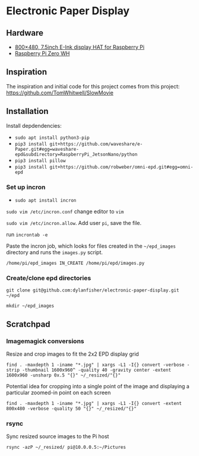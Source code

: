 # Electronic Paper Display

## Hardware

- [800×480, 7.5inch E-Ink display HAT for Raspberry Pi](https://www.waveshare.com/7.5inch-e-paper-hat.htm)
- [Raspberry Pi Zero WH](https://www.raspberrypi.com/products/raspberry-pi-zero/)

## Inspiration

The inspiration and initial code for this project comes from this project: https://github.com/TomWhitwell/SlowMovie

## Installation

Install depdendencies:

- `sudo apt install python3-pip`
- `pip3 install git+https://github.com/waveshare/e-Paper.git#egg=waveshare-epd&subdirectory=RaspberryPi_JetsonNano/python`
- `pip3 install pillow`
- `pip3 install git+https://github.com/robweber/omni-epd.git#egg=omni-epd`

### Set up incron

- `sudo apt install incron`

`sudo vim /etc/incron.conf` change editor to `vim`

`sudo vim /etc/incron.allow`. Add user `pi`, save the file.

run `incrontab -e`

Paste the incron job, which looks for files created in the `~/epd_images` directory and runs the `images.py` script.

`/home/pi/epd_images IN_CREATE /home/pi/epd/images.py`

### Create/clone epd directories

`git clone git@github.com:dylanfisher/electronic-paper-display.git ~/epd`

`mkdir ~/epd_images`

## Scratchpad

### Imagemagick conversions

Resize and crop images to fit the 2x2 EPD display grid

`find . -maxdepth 1 -iname "*.jpg" | xargs -L1 -I{} convert -verbose -strip -thumbnail 1600x960^ -quality 40 -gravity center -extent 1600x960 -unsharp 0x.5 "{}" ~/_resized/"{}"`

Potential idea for cropping into a single point of the image and displaying a particular zoomed-in point on each screen

`find . -maxdepth 1 -iname "*.jpg" | xargs -L1 -I{} convert -extent 800x480 -verbose -quality 50 "{}" ~/_resized/"{}"`

### rsync

Sync resized source images to the Pi host

`rsync -azP ~/_resized/ pi@10.0.0.5:~/Pictures`
